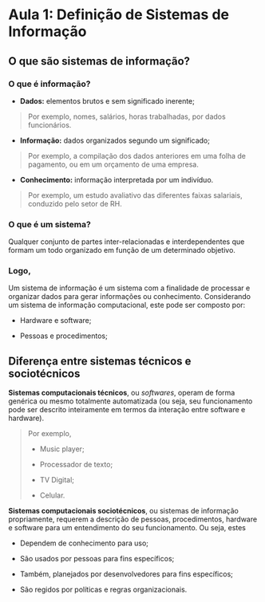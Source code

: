 # Aula 1: Definição de Sistemas de Informação

## O que são sistemas de informação?

### O que é informação?

- **Dados:** elementos brutos e sem significado inerente;

> Por exemplo, nomes, salários, horas trabalhadas, por dados funcionários.

- **Informação:** dados organizados segundo um significado;

> Por exemplo, a compilação dos dados anteriores em uma folha de pagamento, ou em um orçamento de uma empresa.

- **Conhecimento:** informação interpretada por um indivíduo.

> Por exemplo, um estudo avaliativo das diferentes faixas salariais, conduzido pelo setor de RH.

### O que é um sistema?

Qualquer conjunto de partes inter-relacionadas e interdependentes que formam um todo organizado em função de um determinado objetivo.

### Logo,

Um sistema de informação é um sistema com a finalidade de processar e organizar dados para gerar informações ou conhecimento. Considerando um sistema de informação computacional, este pode ser composto por:

- Hardware e software;

- Pessoas e procedimentos;

## Diferença entre sistemas técnicos e sociotécnicos

**Sistemas computacionais técnicos**, ou *softwares*, operam de forma genérica ou mesmo totalmente automatizada (ou seja, seu funcionamento pode ser descrito inteiramente em termos da interação entre software e hardware).

> Por exemplo,
> 
> - Music player;
> 
> - Processador de texto;
> 
> - TV Digital;
> 
> - Celular.

**Sistemas computacionais sociotécnicos**, ou sistemas de informação propriamente, requerem a descrição de pessoas, procedimentos, hardware e software para um entendimento do seu funcionamento. Ou seja, estes

- Dependem de conhecimento para uso;

- São usados por pessoas para fins específicos;

- Também, planejados por desenvolvedores para fins específicos;

- São regidos por políticas e regras organizacionais.
